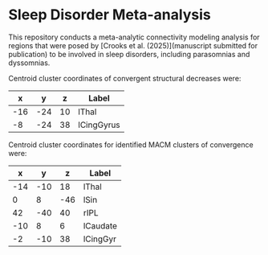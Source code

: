 # Sleep Disorder Meta-analysis

This repository conducts a meta-analytic connectivity modeling analysis for regions that were posed by [Crooks et al. (2025)](manuscript submitted for publication) to be involved in sleep disorders, including parasomnias and dyssomnias.


Centroid cluster coordinates of convergent structural decreases were:

| x    | y    | z   | Label        |
|------|------|-----|--------------|
| -16  | -24  | 10  | lThal        |
|  -8  | -24  | 38  | lCingGyrus   |

Centroid cluster coordinates for identified MACM clusters of convergence were:

| x   | y   | z   | Label     |
|-----|-----|-----|-----------|
| -14 | -10 |  18 | lThal     |
|   0 |   8 | -46 | lSin      |
|  42 | -40 |  40 | rIPL      |
| -10 |   8 |   6 | lCaudate  |
|  -2 | -10 |  38 | lCingGyr  |
